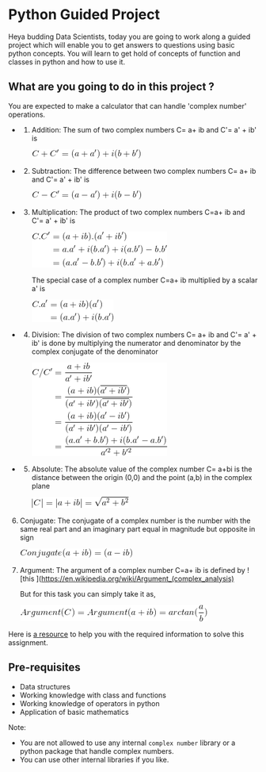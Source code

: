 # Python Guided Project

Heya budding Data Scientists, today you are going to work along a guided project which will enable you to get answers to questions using basic python concepts. You will learn to get hold of concepts of function and classes in python and how to use it.

## What are you going to do in this project ?

You are expected to make a calculator that can handle 'complex number' operations.
- 1. Addition:
     The sum of two complex numbers C= a+ ib and C'= a' + ib' is 
     
     ![alt text](/images/complex_sum.png)

- 2. Subtraction:
     The difference between two complex numbers C= a+ ib and C'= a' + ib' is 
     
     ![alt text](/images/complex_diff.png)

- 3. Multiplication:
     The product of two complex numbers C=a+ ib and C'= a' + ib' is
     
     ![alt text](/images/complex_prod_1.png)

     
     The special case of a complex number C=a+ ib multiplied by a scalar a' is
     
     ![alt text](/images/complex_prod_2.png)
 
- 4. Division:
     The division of two complex numbers C= a+ ib and C'= a' + ib' is done by multiplying the numerator and denominator by the complex conjugate of the denominator
     
     
     ![alt text](/images/complex_quo.png)

- 5. Absolute:
     The absolute value of the complex number C= a+bi is the distance between the origin (0,0) and the point (a,b) in the complex plane
     
     ![alt text](/images/complex_absolute.png)
 
 6. Conjugate:
    The conjugate of a complex number is the number with the same real part and an imaginary part equal in magnitude but opposite in sign  
    
    ![alt text](/images/complex_conjugate.png)
    
 7. Argument:
    The argument of a complex number C=a+ ib is defined by ![this ](https://en.wikipedia.org/wiki/Argument_(complex_analysis)
       
    But for this task you can simply take it as,
    
    ![alt text](/images/complex_arg.png)
    

Here is [a resource](http://www.careerbless.com/aptitude/qa/complex_numbers_imp.php) to help you with the required information to solve this assignment.     


## Pre-requisites
- Data structures
- Working knowledge with class and functions
- Working knowledge of operators in python
- Application of basic mathematics

Note:

* You are not allowed to use any internal `complex number` library or a python package that handle complex numbers.
* You can use other internal libraries if you like.

